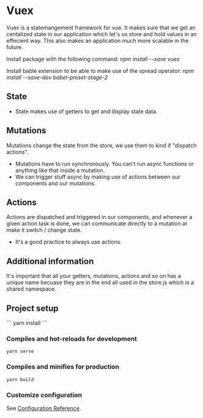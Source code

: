 <h1>Vuex</h1>

Vuex is a statemangement framework for vue. It makes sure that we get an centalized state in our application which let's us store and hold values in an effecient way. This also makes an application much more scalable in the future. 

Install package with the following command: 
<i>npm install --save vuex </i>

Install bable extension to be able to make use of the spread operator: 
<i> npm install --save-dev babel-preset-stage-2 </i>

<h2> State </h2>

- State makes use of getters to get and display state data.

<h2> Mutations </h2>
Mutations change the state from the store, we use them to kind if "dispatch actions".

- Mutations have to run synchronously. You can't run async functions or anything like that inside a mutation. 
- We can trigger stuff async by making use of actions between our components and our mutations. 

<h2> Actions </h2>

Actions are dispatched and triggered in our components, and whenever a given action task is done, we can communicate directly to a mutation at make it switch / change state.

- It's a good practice to always use actions. 

<h2> Additional information </h2>

It's important that all your getters, mutations, actions and so on has a unique name becuase they are in the end all used in the store.js which is a shared namespace.

<h2> Project setup </h2>
```
yarn install
```

### Compiles and hot-reloads for development
```
yarn serve
```

### Compiles and minifies for production
```
yarn build
```

### Customize configuration
See [Configuration Reference](https://cli.vuejs.org/config/).
